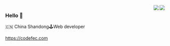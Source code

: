 <img align="right" src="https://www.codefec.com/w/users/github/zhuchunshu:readme/top-langs" />
<img align="right" src="https://www.codefec.com/w/users/github/zhuchunshu:readme" />

### Hello 👋


🇨🇳 China Shandong🕹Web developer

https://codefec.com
